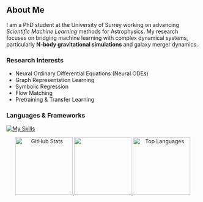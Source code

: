 ## About Me  

I am a PhD student at the University of Surrey working on advancing *Scientific Machine Learning* methods for Astrophysics. My research focuses on bridging machine learning with complex dynamical systems, particularly **N-body gravitational simulations** and galaxy merger dynamics.  

### Research Interests
- Neural Ordinary Differential Equations (Neural ODEs)  
- Graph Representation Learning  
- Symbolic Regression  
- Flow Matching  
- Pretraining & Transfer Learning  

### Languages & Frameworks
[![My Skills](https://skillicons.dev/icons?i=python,pytorch,sklearn,git,flask&perline=5)](https://skillicons.dev)

<div align="center">

  <a href="https://github.com/julian-8897">
    <img src="https://github-readme-stats.vercel.app/api?username=julian-8897&theme=nord&show_icons=true&hide_border=true&count_private=true" height="150" alt="GitHub Stats" />
  </a>
  <a href="https://git.io/streak-stats">
    <img src="https://streak-stats.demolab.com/?user=julian-8897&theme=nord&hide_border=true&card_width=700" height="150" />
  </a>
  <a href="https://github.com/julian-8897">
    <img src="https://github-readme-stats.vercel.app/api/top-langs/?username=julian-8897&theme=nord&show_icons=true&hide_border=true&layout=compact" height="150" alt="Top Languages" />
  </a>

</div>


<!---
julian-8897/julian-8897 is a ✨ special ✨ repository because its `README.md` (this file) appears on your GitHub profile.
You can click the Preview link to take a look at your changes.
--->

